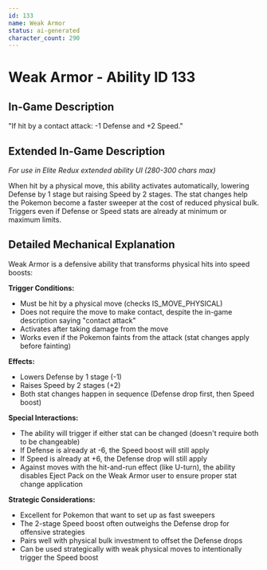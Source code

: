 ```yaml
---
id: 133
name: Weak Armor
status: ai-generated
character_count: 290
---
```


# Weak Armor - Ability ID 133

## In-Game Description
"If hit by a contact attack: -1 Defense and +2 Speed."

## Extended In-Game Description
*For use in Elite Redux extended ability UI (280-300 chars max)*

When hit by a physical move, this ability activates automatically, lowering Defense by 1 stage but raising Speed by 2 stages. The stat changes help the Pokemon become a faster sweeper at the cost of reduced physical bulk. Triggers even if Defense or Speed stats are already at minimum or maximum limits.

## Detailed Mechanical Explanation
Weak Armor is a defensive ability that transforms physical hits into speed boosts:

**Trigger Conditions:**
- Must be hit by a physical move (checks IS_MOVE_PHYSICAL)
- Does not require the move to make contact, despite the in-game description saying "contact attack"
- Activates after taking damage from the move
- Works even if the Pokemon faints from the attack (stat changes apply before fainting)

**Effects:**
- Lowers Defense by 1 stage (-1)
- Raises Speed by 2 stages (+2)
- Both stat changes happen in sequence (Defense drop first, then Speed boost)

**Special Interactions:**
- The ability will trigger if either stat can be changed (doesn't require both to be changeable)
- If Defense is already at -6, the Speed boost will still apply
- If Speed is already at +6, the Defense drop will still apply
- Against moves with the hit-and-run effect (like U-turn), the ability disables Eject Pack on the Weak Armor user to ensure proper stat change application

**Strategic Considerations:**
- Excellent for Pokemon that want to set up as fast sweepers
- The 2-stage Speed boost often outweighs the Defense drop for offensive strategies
- Pairs well with physical bulk investment to offset the Defense drops
- Can be used strategically with weak physical moves to intentionally trigger the Speed boost